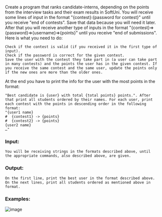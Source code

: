 Create a program that ranks candidate-interns, depending on the points from the interview tasks and their exam results in SoftUni. You will receive some lines of input in the format "{contest}:{password for contest}" until you receive "end of contests". Save that data because you will need it later. After that you will receive another type of inputs in the format "{contest}=>{password}=>{username}=>{points}" until you receive "end of submissions". Here is what you need to do:

	Check if the contest is valid (if you received it in the first type of input).
	Check if the password is correct for the given contest.
	Save the user with the contest they take part in (a user can take part in many contests) and the points the user has in the given contest. If you receive the same contest and the same user, update the points only if the new ones are more than the older ones.

At the end you have to print the info for the user with the most points in the format:

	"Best candidate is {user} with total {total points} points.". After that print all students ordered by their names. For each user, print each contest with the points in descending order in the following format:
	"{user1 name}
	#  {contest1} -> {points}
	#  {contest2} -> {points}
	{user2 name}
	…"
### Input:

	You will be receiving strings in the formats described above, until the appropriate commands, also described above, are given.

### Output:

	On the first line, print the best user in the format described above. 
	On the next lines, print all students ordered as mentioned above in format.
	
### Examples:

![image](https://user-images.githubusercontent.com/45227327/219342049-0fee9e2d-3c5c-4760-a0a0-389210850353.png)

